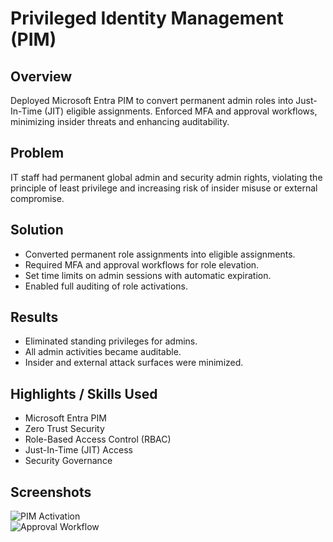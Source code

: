 # Privileged Identity Management (PIM)

## Overview
Deployed Microsoft Entra PIM to convert permanent admin roles into Just-In-Time (JIT) eligible assignments. Enforced MFA and approval workflows, minimizing insider threats and enhancing auditability.

## Problem
IT staff had permanent global admin and security admin rights, violating the principle of least privilege and increasing risk of insider misuse or external compromise.

## Solution
- Converted permanent role assignments into eligible assignments.  
- Required MFA and approval workflows for role elevation.  
- Set time limits on admin sessions with automatic expiration.  
- Enabled full auditing of role activations.

## Results
- Eliminated standing privileges for admins.  
- All admin activities became auditable.  
- Insider and external attack surfaces were minimized.

## Highlights / Skills Used
- Microsoft Entra PIM  
- Zero Trust Security  
- Role-Based Access Control (RBAC)  
- Just-In-Time (JIT) Access  
- Security Governance  

## Screenshots
![PIM Activation](screenshots/pim-activation.png)  
![Approval Workflow](screenshots/pim-approval.png)



